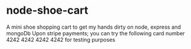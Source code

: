 # node-shoe-cart
A mini shoe shopping cart to get my hands dirty on node, express and mongoDb
Upon stripe payments; you can try the following card number 
4242 4242 4242 4242 for testing purposes
